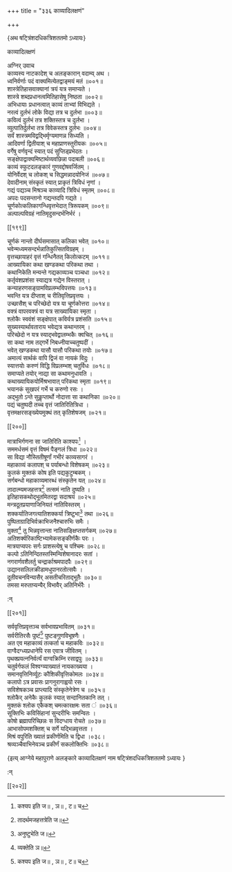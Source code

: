 +++
title = "३३६ काव्यादिलक्षणं"

+++

\{अथ षट्त्रिंशदधिकत्रिशततमो ऽध्यायः\}

काव्यादिलक्षणं  
    
अग्निर् उवाच  
काव्यस्य नाटकादेश् च अलङ्कारान् वदाम्य् अथ ।  
ध्वनिर्वर्णाः पदं वाक्यमित्येतद्वाङ्मयं मतं   ॥००१॥  
शास्त्रेतिहासवाक्यानां त्रयं यत्र समाप्यते ।  
शास्त्रे शब्दप्रधानत्वमितिहासेषु निष्ठता ॥००२॥  
अभिधायाः प्रधानत्वात् काव्यं ताभ्यां विभिद्यते   ।  
नरत्वं दुर्लभं लोके विद्या तत्र च दुर्लभा ॥००३॥  
कवित्वं दुर्लभं तत्र शक्तिस्तत्र च दुर्लभा ।  
व्युत्पातिर्दुर्लभा तत्र विवेकस्तत्र दुर्लभः ॥००४॥  
सर्वं शास्त्रमविद्वद्भिर्मृग्यमाणन्न सिध्यति ।  
आदिवर्णा द्वितीयाश् च महाप्राणस्तुरीयकः ॥००५॥  
वर्गेषु वर्णवृन्दं स्यात् पदं सुप्तिड्प्रभेदतः   ।  
सङ्क्षेपाद्वाक्यमिष्टार्थव्यवछिन्ना पदाबली   ॥००६॥  
काव्यं स्फुटदलङ्कारं गुणवद्दोषवर्जितम्   ।  
योनिर्वेदश् च लोकश् च सिद्धमन्नादयोनिजं ॥००७॥  
देवादीनाम् संस्कृतं स्यात् प्राकृतं त्रिविधं नृणां   ।  
गद्यं पद्यञ्च मिश्रञ्च काव्यादि त्रिविधं स्मृतम्   ॥००८॥  
अपदः पदसन्तानो गद्यन्तदपि गद्यते ।  
चूर्णकोत्कलिकागन्धिवृत्तभेदात् त्रिरूपकम् ॥००९॥  
अल्पाल्पविग्रहं नातिमृदुसन्दर्भनिर्भरं ।  

[[१९९]]
    
चूर्णकं नान्तो दीर्घसमासात् कलिका भवेत् ॥०१०॥  
भवेन्मध्यमसन्दर्भन्नातिकुत्सितविग्रहम् ।  
वृत्तच्छायाहरं वृत्तं गन्धिनैतत् किलोत्कटम्   ॥०११॥  
आख्यायिका कथा खण्डकथा परिकथा तथा ।  
कथानिकेति मन्यन्ते गद्यकाव्यञ्च पञ्चधा ॥०१२॥  
कर्तृवंशप्रशंसा स्याद्यत्र गद्येन विस्तरात् ।  
कन्याहरणसङ्ग्रामविप्रलम्भविपत्तयः ॥०१३॥  
भवन्ति यत्र दीप्ताश् च रीतिवृत्तिप्रवृत्तयः ।  
उच्छासैश् च परिच्छेदो यत्र या चूर्णकोत्तरा ॥०१४॥  
वक्त्रं वापरवक्त्रं वा यत्र साख्यायिका स्मृता   ।  
श्लोकैः स्ववंशं सङ्क्षेपात् कविर्यत्र प्रशंसति   ॥०१५॥  
सुख्यस्यार्थावताराय भवेद्यत्र कथान्तरम् ।  
परिच्छेदो न यत्र स्याद्भवेद्वालम्भकैः क्वचित् ॥०१६॥  
सा कथा नाम तद्गर्भे निबध्नीयाच्चतुष्पदीं ।  
भवेत् खण्डकथा यासौ यासौ परिकथा तयोः ॥०१७॥  
अमात्यं सार्थकं वापि द्विजं वा नायकं विदुः   ।  
स्यात्तयोः करुणं विद्धि विप्रलम्भश् चतुर्विधः   ॥०१८॥  
समाप्यते तयोर् नाद्या सा कथामनुधावति ।  
कथाख्यायिकयोर्मिश्रभावात् परिकथा स्मृता ॥०१९॥  
भयानकं सुखपरं गर्भे च करुणो रसः ।  
अद्भुतो ऽन्ते सुकॢप्तार्थो नोदात्ता सा कथानिका ॥०२०॥  
पद्यं चतुष्पदी तच्च वृत्तं जातिरितित्रिधा ।  
वृत्तमक्षरसङ्ख्येयमुक्थं तत् कृतिशेषजम्   ॥०२१॥  

[[२००]]
    
मात्राभिर्गणना सा जातिरिति काश्यपः[^१] ।  
सममर्धसमं वृत्तं विषमं पैङ्गलं त्रिधा   ॥०२२॥  
सा विद्या नौस्तितीषूर्णां गभीरं काव्यसागरं   ।  
महाकाव्यं कलापश् च पर्याबन्धो विशेषकम् ॥०२३॥  
कुलकं मुक्तकं कोष इति पद्यकुटुम्बकम् ।  
सर्गबन्धो महाकाव्यमारब्धं संस्कृतेन यत् ॥०२४॥  
तादात्म्यमजहत्तत्र[^२] तत्समं नाति दुष्यति ।  
इतिहासकथोद्भूतमितरद्वा सदाश्रयं ॥०२५॥  
मन्त्रदूतप्रयाणाजिनियतं नातिविस्तरम् ।  
शक्कर्यातिजगत्यातिशक्कर्या त्रिष्टुभा[^३] तथा ॥०२६॥  
पुष्पिताग्रादिभिर्वक्राभिजनैश्चारुभिः समैः ।  
मुक्ता[^४] तु भिन्नवृत्तान्ता नातिसङ्क्षिप्तसर्गकम्   ॥०२७॥  
अतिशर्क्वरिकाष्टिभ्यामेकसङ्कीर्णकैः परः   ।  
मात्रयाप्यपरः सर्गः प्राशस्त्येषु च पश्चिमः   ॥०२८॥  
कल्पो ऽतिनिन्दितस्तस्मिन्विशेषानादरः सतां ।  
नगरार्णवशैलर्तु चन्द्रार्काश्रमपादपैः ॥०२९॥  
उद्यानसलिलक्रीडामधुपानरतोत्सवैः ।  
दूतीवचनविन्यासैर् असतीचरिताद्भूतैः ॥०३०॥  
तमसा मरुताप्यन्यैर् विभावैर् अतिनिर्भरैः ।  
    
:न्  
    
[^१]: कश्यप इति ज॥ , ञ॥ , ट॥ च  
    
[^२]: तादर्थमजहत्तत्रेति ज॥  
    
[^३]: अनुष्टुभेति ज॥  
    
[^४]: व्यक्तेति ञ॥  

[[२०१]]
    
सर्ववृत्तिप्रवृत्तञ्च सर्वभावप्रभावितम् ॥०३१॥  
सर्वरीतिरसैः पुष्टं[^१] पुष्टङ्गुणविभूषणैः   ।  
अत एव महाकाव्यं तत्कर्ता च महाकविः ॥०३२॥  
वाग्वैदग्ध्यप्रधानेपि रस एवात्र जीवितम् ।  
पृथक्प्रयत्ननिर्वर्त्यं वाग्वक्रिम्नि रसाद्वपुः ॥०३३॥  
चतुर्वर्गफलं विश्वग्व्याख्यातं नायकाख्यया ।  
समानवृत्तिनिर्व्यूटः कौशिकीवृत्तिकोमलः   ॥०३४॥  
कलापो ऽत्र प्रवासः प्रागनुरागाह्वयो रसः ।  
सविशेषकञ्च प्राप्त्यादि संस्कृतेनेत्रेण च ॥०३५॥  
श्लोकैर् अनेकैः कुलकं स्यात् सन्दानितकानि तत् ।  
मुक्तकं श्लोक एकैकश् चमत्कारक्षमः सता ं   ॥०३६॥  
सूक्तिभिः कविसिंहानां सुन्दरीभिः समन्वितः   ।  
कोषो ब्रह्मापरिच्छिन्नः स विदग्धाय रोचते ॥०३७॥  
आभासोपमशक्तिश् च सर्गे यद्भिन्नवृत्तता ।  
मिश्रं वपुरिति ख्यातं प्रकीर्णमिति च द्विधा ।०३८।  
श्रव्यञ्चैवाभिनेयञ्च प्रकीर्णं सकलोक्तिभिः ॥०३८॥

\{इत्य् आग्नेये महापुराणे अलङ्कारे काव्यादिलक्षणं नाम षट्त्रिंशदधिकत्रिशततमो ऽध्यायः  }
    
:न्  
    
[^१]: जुष्टमिति ज॥ , ट॥ च  

[[२०२]]
    